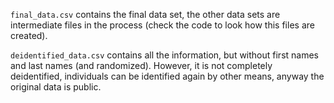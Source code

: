 `final_data.csv` contains the final data set, the other data sets are intermediate files in the process (check the code to look how this files are created).

`deidentified_data.csv` contains all the information, but without first names and last names (and randomized). However, it is not completely deidentified, individuals can be identified again by other means, anyway the original data is public.